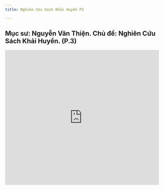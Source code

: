 ```yaml
---
title: Nghiên Cứu Sách Khải Huyền P3

---
```


## Mục sư: Nguyễn Văn Thiện. Chủ đề: Nghiên Cứu Sách Khải Huyền. (P.3)


<iframe width="100%" height="444" src="https://www.youtube.com/embed/F3g5G4If27I?si=o6RIrb2TbGnTjj_C" title="YouTube video player" frameborder="0" allow="accelerometer; autoplay; clipboard-write; encrypted-media; gyroscope; picture-in-picture; web-share" allowfullscreen></iframe>

